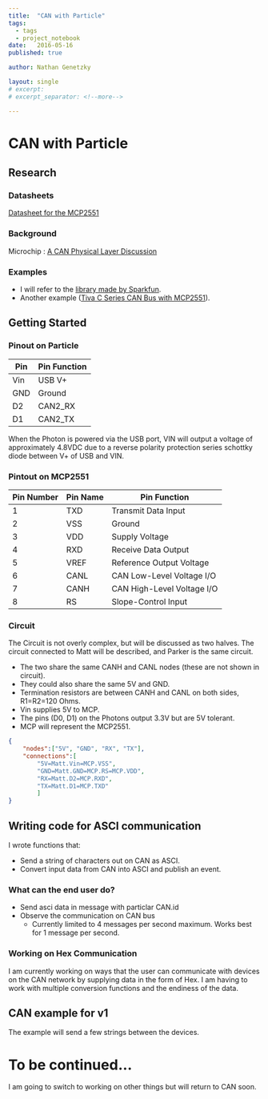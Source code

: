 ```yaml
---
title:  "CAN with Particle"
tags:
  - tags
  - project_notebook
date:   2016-05-16
published: true

author: Nathan Genetzky

layout: single
# excerpt:
# excerpt_separator: <!--more-->

---
```


# CAN with Particle

## Research

### Datasheets

[Datasheet for the MCP2551][1]

### Background

Microchip : [A CAN Physical Layer Discussion][4]

### Examples

- I will refer to the [library made by Sparkfun][2].
- Another example ([Tiva C Series CAN Bus with MCP2551][3]).


## Getting Started

### Pinout on Particle
| Pin | Pin Function |
| --- | --- |
| Vin | USB V+ |
| GND | Ground |
| D2 | CAN2_RX |
| D1 | CAN2_TX |

<a id="Vin" /> When the Photon is powered via the USB port, VIN will output a voltage of approximately 4.8VDC due to a reverse polarity protection series schottky diode between V+ of USB and VIN.


### Pintout on MCP2551
| Pin Number | Pin Name | Pin Function |
| --- | --- | --- |
| 1 | TXD | Transmit Data Input |
| 2 | VSS | Ground |
| 3 | VDD | Supply Voltage |
| 4 | RXD | Receive Data Output |
| 5 | VREF | Reference Output Voltage |
| 6 | CANL | CAN Low-Level Voltage I/O |
| 7 | CANH | CAN High-Level Voltage I/O |
| 8 | RS | Slope-Control Input |

### Circuit
The Circuit is not overly complex, but will be discussed as two halves. The
circuit connected to Matt will be described, and Parker is the same circuit.
- The two share the same CANH and CANL nodes (these are not shown in circuit).
- They could also share the same 5V and GND.
- Termination resistors are between CANH and CANL on both sides, R1=R2=120 Ohms.
- Vin supplies 5V to MCP.
- The pins (D0, D1) on the Photons output 3.3V but are 5V tolerant.
- MCP will represent the MCP2551.

```json
{
    "nodes":["5V", "GND", "RX", "TX"],
    "connections":[
        "5V=Matt.Vin=MCP.VSS",
        "GND=Matt.GND=MCP.RS=MCP.VDD",
        "RX=Matt.D2=MCP.RXD",
        "TX=Matt.D1=MCP.TXD"
        ]
}
```

## Writing code for ASCI communication

I wrote functions that:
- Send a string of characters out on CAN as ASCI.
- Convert input data from CAN into ASCI and publish an event.

### What can the end user do?

- Send asci data in message with particlar CAN.id
- Observe the communication on CAN bus
    - Currently limited to 4 messages per second maximum. Works best for 1 message
per second.

### Working on Hex Communication

I am currently working on ways that the user can communicate with devices on the
CAN network by supplying data in the form of Hex. I am having to work with 
multiple conversion functions and the endiness of the data.

## CAN example for v1

The example will send a few strings between the devices.

# To be continued...

I am going to switch to working on other things but will return to CAN soon.


[1]: https://www.sparkfun.com/datasheets/DevTools/Arduino/MCP2551.pdf
[2]: https://github.com/sparkfun/SparkFun_CAN-Bus_Arduino_Library/
[3]: http://ohm.ninja/tiva-c-series-can-bus-with-mcp2551/
[4]: http://ww1.microchip.com/downloads/en/AppNotes/00228a.pdf
